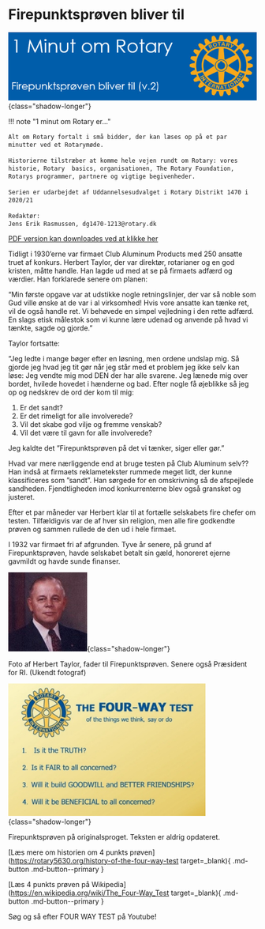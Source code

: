 # Firepunktsprøven bliver til

![4 punktsprøven](images/4punkt.jpg){class="shadow-longer"} 

!!! note "1 minut om Rotary er..."

    Alt om Rotary fortalt i små bidder, der kan læses op på et par minutter ved et Rotarymøde.
    
    Historierne tilstræber at komme hele vejen rundt om Rotary: vores historie, Rotary  basics, organisationen, The Rotary Foundation, Rotarys programmer, partnere og vigtige begivenheder.
    
    Serien er udarbejdet af Uddannelsesudvalget i Rotary Distrikt 1470 i 2020/21
    
    Redaktør: 
    Jens Erik Rasmussen, dg1470-1213@rotary.dk


<a href=https://1minut.rotary.dk/pdf-versioner/1_minut_om_Rotary_Firepunktsproeven.pdf target=_blank>PDF version kan downloades ved at klikke her</a>


Tidligt i 1930’erne var firmaet Club Aluminum Products med 250 ansatte truet af konkurs. Herbert Taylor, der var direktør, rotarianer og en god kristen, måtte handle. Han lagde ud med at se på firmaets adfærd og værdier. Han forklarede senere om planen: 


“Min første opgave var at udstikke nogle retningslinjer, der var så noble som Gud ville ønske at de var i al virksomhed! Hvis vore ansatte kan tænke ret, vil de også handle ret. Vi behøvede en simpel vejledning i den rette adfærd. En slags etisk målestok som vi kunne lære udenad og anvende på hvad vi tænkte, sagde og gjorde.”


Taylor fortsatte: 


”Jeg ledte i mange bøger efter en løsning, men ordene undslap mig. Så gjorde jeg hvad jeg tit gør når jeg står med et problem jeg ikke selv kan løse: Jeg vendte mig mod DEN der har alle svarene. Jeg lænede mig over bordet, hvilede hovedet i hænderne og bad. Efter nogle få øjeblikke så jeg op og nedskrev de ord der kom til mig:


1.	Er det sandt?
2.	Er det rimeligt for alle involverede?
3.	Vil det skabe god vilje og fremme venskab?
4.	Vil det være til gavn for alle involverede?


Jeg kaldte det ”Firepunktsprøven på det vi tænker, siger eller gør.”


Hvad var mere nærliggende end at bruge testen på Club Aluminum selv?? Han indså at firmaets reklametekster rummede meget lidt, der kunne klassificeres som ”sandt”. Han sørgede for en omskrivning så de afspejlede sandheden. Fjendtligheden imod konkurrenterne blev også gransket og justeret.


Efter et par måneder var Herbert klar til at fortælle selskabets fire chefer om testen. Tilfældigvis var de af hver sin religion, men alle fire godkendte prøven og sammen rullede de den ud i hele firmaet. 


I 1932 var firmaet fri af afgrunden. Tyve år senere, på grund af Firepunktsprøven, havde selskabet betalt sin gæld, honoreret ejerne gavmildt og havde sunde finanser.


![Herberg Taylor](images/Herbert-Taylor.jpg){class="shadow-longer"} 

Foto af Herbert Taylor, fader til Firepunktsprøven. Senere også Præsident for RI. (Ukendt fotograf)


![4 punkt](images/4punktbillede.jpg){class="shadow-longer"} 

Firepunktsprøven på originalsproget. Teksten er aldrig opdateret.


[Læs mere om historien om 4 punkts prøven](https://rotary5630.org/history-of-the-four-way-test target=_blank){ .md-button .md-button--primary }


[Læs 4 punkts prøven på Wikipedia](https://en.wikipedia.org/wiki/The_Four-Way_Test target=_blank){ .md-button .md-button--primary }


Søg og så efter FOUR WAY TEST på Youtube!